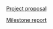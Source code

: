 [Project proposal](https://docs.google.com/document/d/1sPbnma2vZWSOpRkEUGOlhOyO6Ne37WXsnKuq-9Mo6Ys/edit)

[Milestone report](https://www.overleaf.com/project/5bd624475fd48803d7b86ac9)

